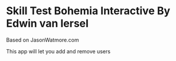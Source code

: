 Skill Test Bohemia Interactive
By Edwin van Iersel
==============================
Based on JasonWatmore.com 

This app will let you add and remove users 




